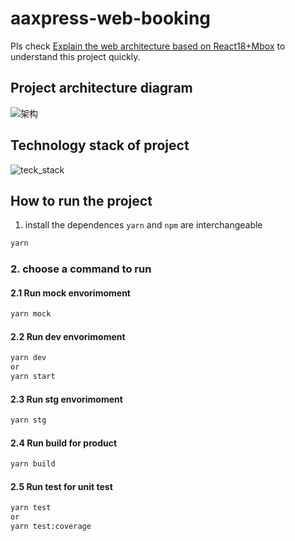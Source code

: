 # aaxpress-web-booking
Pls check [Explain the web architecture based on React18+Mbox](https://github.com/mominger/blog/issues/40) to understand this project quickly.


## Project architecture diagram
![架构](https://raw.githubusercontent.com/mominger/MyPublicFiles/master/img/20220623110814.png)

## Technology stack of project
![teck_stack](https://raw.githubusercontent.com/mominger/MyPublicFiles/master/img/20220623112750.png)


## How to run the project
1. install the dependences
`yarn` and `npm` are interchangeable

```sh
yarn
```
### 2. choose a command to run
#### 2.1 Run mock envorimoment

```sh
yarn mock
```

#### 2.2 Run dev envorimoment

```sh
yarn dev 
or
yarn start
```

#### 2.3 Run stg envorimoment

```sh
yarn stg
```

#### 2.4 Run build for product

```sh
yarn build
```

#### 2.5 Run test for unit test

```sh
yarn test
or
yarn test:coverage
```
